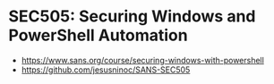 # SEC505: Securing Windows and PowerShell Automation
* https://www.sans.org/course/securing-windows-with-powershell
* https://github.com/jesusninoc/SANS-SEC505
